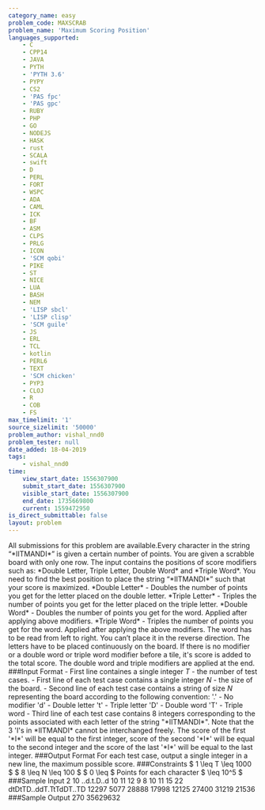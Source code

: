 ```yaml
---
category_name: easy
problem_code: MAXSCRAB
problem_name: 'Maximum Scoring Position'
languages_supported:
    - C
    - CPP14
    - JAVA
    - PYTH
    - 'PYTH 3.6'
    - PYPY
    - CS2
    - 'PAS fpc'
    - 'PAS gpc'
    - RUBY
    - PHP
    - GO
    - NODEJS
    - HASK
    - rust
    - SCALA
    - swift
    - D
    - PERL
    - FORT
    - WSPC
    - ADA
    - CAML
    - ICK
    - BF
    - ASM
    - CLPS
    - PRLG
    - ICON
    - 'SCM qobi'
    - PIKE
    - ST
    - NICE
    - LUA
    - BASH
    - NEM
    - 'LISP sbcl'
    - 'LISP clisp'
    - 'SCM guile'
    - JS
    - ERL
    - TCL
    - kotlin
    - PERL6
    - TEXT
    - 'SCM chicken'
    - PYP3
    - CLOJ
    - R
    - COB
    - FS
max_timelimit: '1'
source_sizelimit: '50000'
problem_author: vishal_nnd0
problem_tester: null
date_added: 18-04-2019
tags:
    - vishal_nnd0
time:
    view_start_date: 1556307900
    submit_start_date: 1556307900
    visible_start_date: 1556307900
    end_date: 1735669800
    current: 1559472950
is_direct_submittable: false
layout: problem
---
```

All submissions for this problem are available.Every character in the string “\*IITMANDI\*” is given a certain number of points. You are given a scrabble board with only one row. The input contains the positions of score modifiers such as: \*Double Letter, Triple Letter, Double Word\* and \*Triple Word\*. You need to find the best position to place the string “\*IITMANDI\*” such that your score is maximized. \*Double Letter\* - Doubles the number of points you get for the letter placed on the double letter. \*Triple Letter\* - Triples the number of points you get for the letter placed on the triple letter. \*Double Word\* - Doubles the number of points you get for the word. Applied after applying above modifiers. \*Triple Word\* - Triples the number of points you get for the word. Applied after applying the above modifiers. The word has to be read from left to right. You can’t place it in the reverse direction. The letters have to be placed continuously on the board. If there is no modifier or a double word or triple word modifier before a tile, it's score is added to the total score. The double word and triple modifiers are applied at the end. ###Input Format - First line containes a single integer $T$ - the number of test cases. - First line of each test case contains a single integer $N$ - the size of the board. - Second line of each test case contains a string of size $N$ representing the board according to the following convention: '.' - No modifier 'd' - Double letter 't' - Triple letter 'D' - Double word 'T' - Triple word - Third line of each test case contains 8 integers corresponding to the points associated with each letter of the string "\*IITMANDI\*". Note that the 3 'I's in \*IITMANDI\* cannot be interchanged freely. The score of the first '\*I\*' will be equal to the first integer, score of the second '\*I\*' will be equal to the second integer and the score of the last '\*I\*' will be equal to the last integer. ###Output Format For each test case, output a single integer in a new line, the maximum possible score. ###Constraints $ 1 \\leq T \\leq 1000 $ $ 8 \\leq N \\leq 100 $ $ 0 \\leq $ Points for each character $ \\leq 10^5 $ ###Sample Input 2 10 ..d.t.D..d 10 11 12 9 8 10 11 15 22 dtDtTD..ddT.TtTdDT..TD 12297 5077 28888 17998 12125 27400 31219 21536 ###Sample Output 270 35629632
